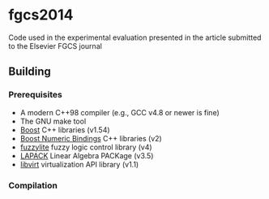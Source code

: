 fgcs2014
========

Code used in the experimental evaluation presented in the article submitted to the Elsevier FGCS journal


Building
--------

### Prerequisites

* A modern C++98 compiler (e.g., GCC v4.8 or newer is fine)
* The GNU make tool
* [Boost](http://boost.org) C++ libraries (v1.54)
* [Boost Numeric Bindings](http://boost.org) C++ libraries (v2)
* [fuzzylite](http://www.fuzzylite.com) fuzzy logic control library (v4)
* [LAPACK](http://www.netlib.org/lapack/) Linear Algebra PACKage (v3.5)
* [libvirt](http://libvirt.org) virtualization API library (v1.1)


### Compilation

